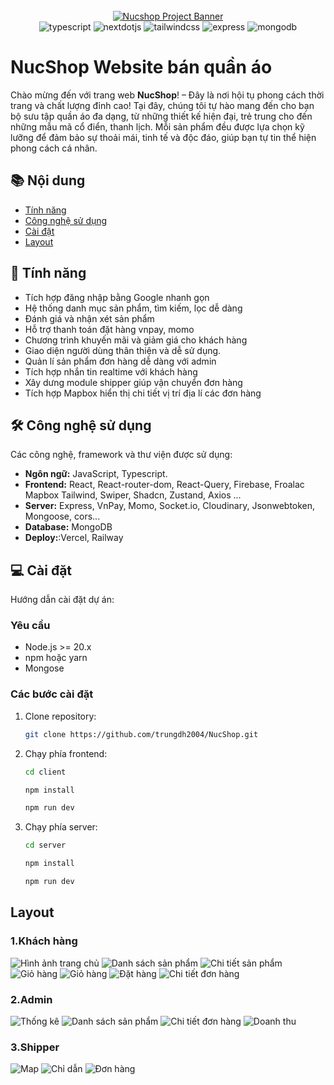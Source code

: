 <div align="center">
  <br />
    <a href="https://nuc-shop.vercel.app" target="_blank">
      <img src="https://res.cloudinary.com/dundmo7q8/image/upload/v1738592510/git-nucshop/ezyws5itylysms2airzx.png" alt="Nucshop Project Banner">
    </a>
  
  <br />

  <div>
    <img src="https://img.shields.io/badge/-TypeScript-black?style=for-the-badge&logoColor=white&logo=typescript&color=3178C6" alt="typescript" />
    <img src="https://img.shields.io/badge/react-%2320232a.svg?style=for-the-badge&logo=react&logoColor=%2361DAFB" alt="nextdotjs" />
    <img src="https://img.shields.io/badge/-Tailwind_CSS-black?style=for-the-badge&logoColor=white&logo=tailwindcss&color=06B6D4" alt="tailwindcss" />
    <img src="https://img.shields.io/badge/express.js-%23404d59.svg?style=for-the-badge&logo=express&logoColor=%2361DAFB" alt="express" />
    <img src="https://img.shields.io/badge/MongoDB-%234ea94b.svg?style=for-the-badge&logo=mongodb&logoColor=white" alt="mongodb" />
  </div>
</div>

# NucShop Website bán quần áo 
Chào mừng đến với trang web **NucShop**! – Đây là nơi hội tụ phong cách thời trang và chất lượng đỉnh cao! Tại đây, chúng tôi tự hào mang đến cho bạn bộ sưu tập quần áo đa dạng, từ những thiết kế hiện đại, trẻ trung cho đến những mẫu mã cổ điển, thanh lịch. Mỗi sản phẩm đều được lựa chọn kỹ lưỡng để đảm bảo sự thoải mái, tinh tế và độc đáo, giúp bạn tự tin thể hiện phong cách cá nhân.

## 📚 Nội dung
- [Tính năng](#-tính-năng)
- [Công nghệ sử dụng](#%EF%B8%8F-công-nghệ-sử-dụng)
- [Cài đặt](#-cài-đặt)
- [Layout](#layout)
## 🌟 Tính năng
- Tích hợp đăng nhập bằng Google nhanh gọn
- Hệ thống danh mục sản phẩm, tìm kiếm, lọc dễ dàng
- Đánh giá và nhận xét sản phẩm
- Hỗ trợ thanh toán đặt hàng vnpay, momo
- Chương trình khuyến mãi và giảm giá cho khách hàng
- Giao diện người dùng thân thiện và dễ sử dụng.
- Quản lí sản phẩm đơn hàng dễ dàng với admin
- Tích hợp nhắn tin realtime với khách hàng
- Xây dưng module shipper giúp vận chuyển đơn hàng
- Tích hợp Mapbox hiển thị chi tiết vị trí địa lí các đơn hàng
## 🛠️ Công nghệ sử dụng
Các công nghệ, framework và thư viện được sử dụng:
- **Ngôn ngữ:** JavaScript, Typescript.
- **Frontend:** React, React-router-dom, React-Query, Firebase, Froalac Mapbox Tailwind, Swiper, Shadcn, Zustand, Axios ...
- **Server:** Express, VnPay, Momo, Socket.io, Cloudinary, Jsonwebtoken, Mongoose, cors...
- **Database:** MongoDB
- **Deploy:**:Vercel, Railway
                
## 💻 Cài đặt
Hướng dẫn cài đặt dự án:
### Yêu cầu
- Node.js >= 20.x
- npm hoặc yarn
- Mongose
  
### Các bước cài đặt
1. Clone repository:
   ```bash
   git clone https://github.com/trungdh2004/NucShop.git
2. Chạy phía frontend:
   ```bash
   cd client
   ```
   ```bash
   npm install
   ```
   ```bash
   npm run dev
   ```
3. Chạy phía server:
   ```bash
   cd server
   ```
   ```bash
   npm install
   ```
   ```bash
   npm run dev
   ```
## Layout
### 1.Khách hàng
![Hình ảnh trang chủ](https://res.cloudinary.com/dundmo7q8/image/upload/v1738592510/git-nucshop/ezyws5itylysms2airzx.png)
![Danh sách sản phẩm](https://res.cloudinary.com/dundmo7q8/image/upload/v1738592510/git-nucshop/pxvlqtfzmd4yvqy4lagb.png)
![Chi tiết sản phẩm](https://res.cloudinary.com/dundmo7q8/image/upload/v1738592510/git-nucshop/kruxc2ljpxlg0adeq6n3.png)
![Giỏ hàng](https://res.cloudinary.com/dundmo7q8/image/upload/v1738592509/git-nucshop/m2pyewtwzgv7f3xuw3my.png)
![Giỏ hàng](https://res.cloudinary.com/dundmo7q8/image/upload/v1738592509/git-nucshop/m2pyewtwzgv7f3xuw3my.png)
![Đặt hàng](https://res.cloudinary.com/dundmo7q8/image/upload/v1738592510/git-nucshop/oay0ezzykzrbwbqpdvwb.png)
![Chi tiết đơn hàng](https://res.cloudinary.com/dundmo7q8/image/upload/v1738592513/git-nucshop/vgeshpczxrbnwme5tjp4.png)
### 2.Admin
![Thống kê](https://res.cloudinary.com/dundmo7q8/image/upload/v1738592513/git-nucshop/h6tdfxalvlxsoylmtuku.png)
![Danh sách sản phẩm](https://res.cloudinary.com/dundmo7q8/image/upload/v1738592515/git-nucshop/kldgrjnfjbhuqbwqg6ju.png)
![Chi tiết đơn hàng](https://res.cloudinary.com/dundmo7q8/image/upload/v1738592514/git-nucshop/v2kahrjvom7zelzamgxq.png)
![Doanh thu](https://res.cloudinary.com/dundmo7q8/image/upload/v1738592514/git-nucshop/suvzulhragny9mrtizwa.png)
### 3.Shipper
![Map](https://res.cloudinary.com/dundmo7q8/image/upload/v1738592513/git-nucshop/af6thuwuf2ma14gdu2lb.png)
![Chỉ dẫn](https://res.cloudinary.com/dundmo7q8/image/upload/v1738592514/git-nucshop/jcwkxujuy2ux6kyetvfr.png)
![Đơn hàng](https://res.cloudinary.com/dundmo7q8/image/upload/v1738592513/git-nucshop/lj7k67tikcxmv5qlcyed.png)
